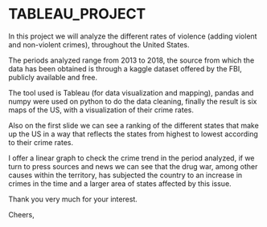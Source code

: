 # TABLEAU_PROJECT
In this project we will analyze the different rates of violence (adding violent and non-violent crimes), throughout the United States.

 The periods analyzed range from 2013 to 2018, the source from which the data has been obtained is through a kaggle dataset offered by the FBI, publicly available and free.

 The tool used is Tableau (for data visualization and mapping), pandas and numpy were used on python to do the data cleaning, finally the result is six maps of the US, with a visualization of their crime rates.

 Also on the first slide we can see a ranking of the different states that make up the US in a way that reflects the states from highest to lowest according to their crime rates.

 I offer a linear graph to check the crime trend in the period analyzed, if we turn to press sources and news we can see that the drug war, among other causes within the territory, has subjected the country to an increase in crimes in the time and a larger area of ​​states affected by this issue.

 Thank you very much for your interest.

 Cheers,
